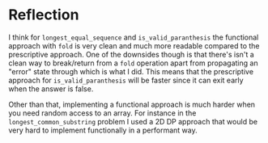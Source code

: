 # Reflection

I think for `longest_equal_sequence` and `is_valid_paranthesis` the functional approach with `fold` is very clean and much more readable compared to the prescriptive approach. One of the downsides though is that there's isn't a clean way to break/return from a `fold` operation apart from propagating an "error" state through which is what I did. This means that the prescriptive approach for `is_valid_paranthesis` will be faster since it can exit early when the answer is false. 

Other than that, implementing a functional approach is much harder when you need random access to an array. For instance in the `longest_common_substring` problem I used a 2D DP approach that would be very hard to implement functionally in a performant way. 